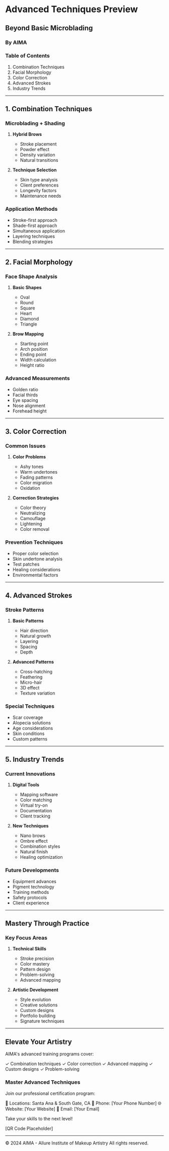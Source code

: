 # Advanced Techniques Preview
## Beyond Basic Microblading
### By AIMA

### Table of Contents
1. Combination Techniques
2. Facial Morphology
3. Color Correction
4. Advanced Strokes
5. Industry Trends

---

## 1. Combination Techniques

### Microblading + Shading
1. **Hybrid Brows**
   - Stroke placement
   - Powder effect
   - Density variation
   - Natural transitions

2. **Technique Selection**
   - Skin type analysis
   - Client preferences
   - Longevity factors
   - Maintenance needs

### Application Methods
- Stroke-first approach
- Shade-first approach
- Simultaneous application
- Layering techniques
- Blending strategies

---

## 2. Facial Morphology

### Face Shape Analysis
1. **Basic Shapes**
   - Oval
   - Round
   - Square
   - Heart
   - Diamond
   - Triangle

2. **Brow Mapping**
   - Starting point
   - Arch position
   - Ending point
   - Width calculation
   - Height ratio

### Advanced Measurements
- Golden ratio
- Facial thirds
- Eye spacing
- Nose alignment
- Forehead height

---

## 3. Color Correction

### Common Issues
1. **Color Problems**
   - Ashy tones
   - Warm undertones
   - Fading patterns
   - Color migration
   - Oxidation

2. **Correction Strategies**
   - Color theory
   - Neutralizing
   - Camouflage
   - Lightening
   - Color removal

### Prevention Techniques
- Proper color selection
- Skin undertone analysis
- Test patches
- Healing considerations
- Environmental factors

---

## 4. Advanced Strokes

### Stroke Patterns
1. **Basic Patterns**
   - Hair direction
   - Natural growth
   - Layering
   - Spacing
   - Depth

2. **Advanced Patterns**
   - Cross-hatching
   - Feathering
   - Micro-hair
   - 3D effect
   - Texture variation

### Special Techniques
- Scar coverage
- Alopecia solutions
- Age considerations
- Skin conditions
- Custom patterns

---

## 5. Industry Trends

### Current Innovations
1. **Digital Tools**
   - Mapping software
   - Color matching
   - Virtual try-on
   - Documentation
   - Client tracking

2. **New Techniques**
   - Nano brows
   - Ombre effect
   - Combination styles
   - Natural finish
   - Healing optimization

### Future Developments
- Equipment advances
- Pigment technology
- Training methods
- Safety protocols
- Client experience

---

## Mastery Through Practice

### Key Focus Areas
1. **Technical Skills**
   - Stroke precision
   - Color mastery
   - Pattern design
   - Problem-solving
   - Advanced mapping

2. **Artistic Development**
   - Style evolution
   - Creative solutions
   - Custom designs
   - Portfolio building
   - Signature techniques

---

## Elevate Your Artistry

AIMA's advanced training programs cover:

✓ Combination techniques
✓ Color correction
✓ Advanced mapping
✓ Custom designs
✓ Problem-solving

### Master Advanced Techniques

Join our professional certification program:

📍 Locations: Santa Ana & South Gate, CA
📱 Phone: [Your Phone Number]
🌐 Website: [Your Website]
📧 Email: [Your Email]

Take your skills to the next level!

[QR Code Placeholder]

---

© 2024 AIMA - Allure Institute of Makeup Artistry
All rights reserved. 